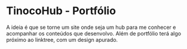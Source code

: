 # TinocoHub - Portfólio
A ideia é que se torne um site onde seja um hub para me conhecer e acompanhar os conteúdos que desenvolvo. Além de portfólio terá algo próximo ao linktree, com um design apurado.
